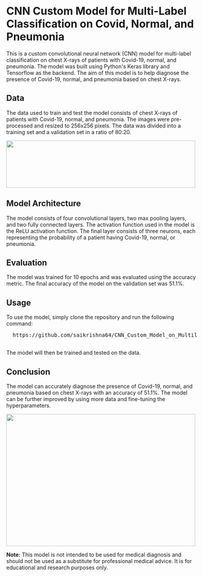<!DOCTYPE html>
<html>
<head>
  <title>CNN Custom Model for Multi-Label Classification on Covid, Normal, and Pneumonia</title>
</head>
<body>
  <h1>CNN Custom Model for Multi-Label Classification on Covid, Normal, and Pneumonia</h1>
  <p>This is a custom convolutional neural network (CNN) model for multi-label classification on chest X-rays of patients with Covid-19, normal, and pneumonia. The model was built using Python's Keras library and Tensorflow as the backend. The aim of this model is to help diagnose the presence of Covid-19, normal, and pneumonia based on chest X-rays.</p>
  <h2>Data</h2>
  <p>The data used to train and test the model consists of chest X-rays of patients with Covid-19, normal, and pneumonia. The images were pre-processed and resized to 256x256 pixels. The data was divided into a training set and a validation set in a ratio of 80:20.</p>
  <img src='https://media.springernature.com/full/springer-static/image/art%3A10.1038%2Fs41598-020-74539-2/MediaObjects/41598_2020_74539_Fig1_HTML.jpg' width=500, height=125>
  <h2>Model Architecture</h2>
  <p>The model consists of four convolutional layers, two max pooling layers, and two fully connected layers. The activation function used in the model is the ReLU activation function. The final layer consists of three neurons, each representing the probability of a patient having Covid-19, normal, or pneumonia.</p>
  <h2>Evaluation</h2>
  <p>The model was trained for 10 epochs and was evaluated using the accuracy metric. The final accuracy of the model on the validation set was 51.1%.</p>
  <h2>Usage</h2>
  <p>To use the model, simply clone the repository and run the following command:</p>
  <pre>
  https://github.com/saikrishna64/CNN_Custom_Model_on_Multilabel_Classification/blob/main/CNN_Custom_Model_on_Multilabel_Classification.ipynb
  </pre>
  <p>The model will then be trained and tested on the data.</p>
  <h2>Conclusion</h2>
  <p>The model can accurately diagnose the presence of Covid-19, normal, and pneumonia based on chest X-rays with an accuracy of 51.1%. The model can be further improved by using more data and fine-tuning the hyperparameters.</p>
  <img src='https://journals.plos.org/plosone/article/figure/image?download&size=large&id=10.1371/journal.pone.0265949.g001' width=500, height=350>
  <p><strong>Note:</strong> This model is not intended to be used for medical diagnosis and should not be used as a substitute for professional medical advice. It is for educational and research purposes only.</p>
</body>
</html>



